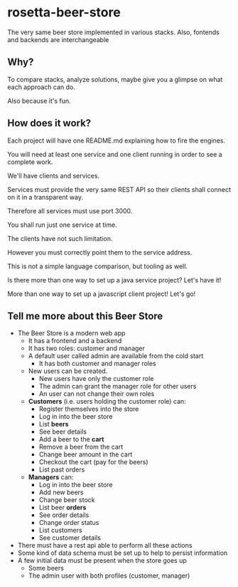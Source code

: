 # rosetta-beer-store

The very same beer store implemented in various stacks. Also, fontends and backends are interchangeable

## Why?

To compare stacks, analyze solutions, maybe give you a glimpse on what each approach can do.

Also because it's fun.

## How does it work?

Each project will have one README.md explaining how to fire the engines.

You will need at least one service and one client running in order to see a complete work.

We'll have clients and services. 

Services must provide the very same REST API so their clients shall connect on it in a transparent way.

Therefore all services must use port 3000. 

You shall run just one service at time.

The clients have not such limitation. 

However you must correctly point them to the service address.

This is not a simple language comparison, but tooling as well. 

Is there more than one way to set up a java service project? Let's have it!

More than one way to set up a javascript client project! Let's go!

## Tell me more about this Beer Store

- The Beer Store is a modern web app
  - It has a frontend and a backend
  - It has two roles: customer and manager
  - A default user called admin are available from the cold start
    - It has both customer and manager roles
  - New users can be created.
    - New users have only the customer role
    - The admin can grant the manager role for other users
    - An user can not change their own roles
  - **Customers** (i.e. users holding the customer role) can:
    - Register themselves into the store
    - Log in into the beer store
    - List **beers**
    - See beer details
    - Add a beer to the **cart**
    - Remove a beer from the cart
    - Change beer amount in the cart   
    - Checkout the cart (pay for the beers)
    - List past orders
  - **Managers** can:
    - Log in into the beer store
    - Add new beers
    - Change beer stock
    - List beer **orders**
    - See order details
    - Change order status
    - List customers
    - See customer details
- There must have a rest api able to perform all these actions
- Some kind of data schema must be set up to help to persist information
- A few initial data must be present when the store goes up
  - Some beers
  - The admin user with both profiles (customer, manager)
